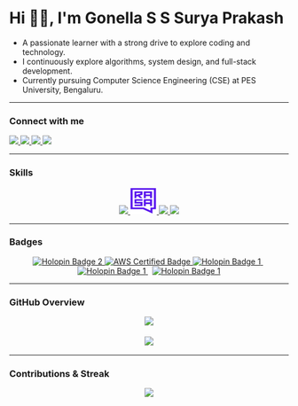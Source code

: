 # Hi 👋🏻, I'm Gonella S S Surya Prakash

- A passionate learner with a strong drive to explore coding and technology.  
- I continuously explore algorithms, system design, and full-stack development.
- Currently pursuing Computer Science Engineering (CSE) at PES University, Bengaluru.  

---

### Connect with me
<p align="left">
  <a href="https://linkedin.com/in/g-s-s-surya-prakash" target="blank">
    <img src="https://img.shields.io/badge/LinkedIn-blue?style=for-the-badge&logo=linkedin" />
  </a>
  <a href="https://www.leetcode.com/gsurya_05" target="blank">
    <img src="https://img.shields.io/badge/LeetCode-orange?style=for-the-badge&logo=leetcode" />
  </a>
  <a href="mailto:gonellasurya2005@gmail.com">
    <img src="https://img.shields.io/badge/Gmail-red?style=for-the-badge&logo=gmail&logoColor=white" />
  </a>
  <a href="https://gonellasurya-portfolio.vercel.app/" target="blank">
    <img src="https://img.shields.io/badge/Portfolio-website-9cf?style=for-the-badge&logo=github" />
  </a>
</p>

---

### Skills
<p align="center">
  <a href="https://github.com/GSuryaP">
    <!-- Skillicons block till Grafana -->
    <img src="https://skillicons.dev/icons?i=python,c,cpp,html,css,js,react,vite,git,github,grafana" />
    <img src="assets/rasa.jpg" width="48" height="48" alt="Rasa" />
    <img src="https://skillicons.dev/icons?i=docker" />
    <img src="https://skillicons.dev/icons?i=figma,linux,ubuntu,mysql,mongodb,sqlite,express,nodejs,tensorflow,pytorch,vercel,matlab,anaconda" />
  </a>
</p>

---

### Badges
<p align="center">
  <a href="https://www.holopin.io/userbadge/cmgp8po0p002clb0455wv1p2g" target="_blank">
    <img src="https://assets.holopin.io/hf2025levels/lvl0-human.webp" width="120" alt="Holopin Badge 2">
  </a>
   <a href="https://www.credly.com/earner/earned/share/91d06d92-61c7-4b64-a22d-8d32848768c6" target="_blank">
    <img src="https://images.credly.com/size/110x110/images/0c20a5b7-b4e9-4c2f-8b68-342e00a85e05/blob" width="120" alt="AWS Certified Badge">
  </a>
  <a href="https://www.holopin.io/userbadge/cmh32ci2z005fl404szz6xmwb" target="_blank">
    <img src="https://assets.holopin.io/eyJidWNrZXQiOiJob2xvcGluLWFzc2V0cyIsImtleSI6ImFzc2V0cy9jbWcyejhoMW4wMDAwanUwNGJxOHUzdWw2IiwiZWRpdHMiOnsicm90YXRlIjpudWxsfX0=" width="120" alt="Holopin Badge 1">
  </a>
  &nbsp;
  <a href="https://www.credly.com/earner/earned/share/177bf094-733b-4c37-96c3-4f56f0465431" target="_blank">
    <img src="https://images.credly.com/size/340x340/images/08974f21-b24f-4a0e-be9d-4ae904907259/blob" width="120" alt="Holopin Badge 1">
  </a>
 &nbsp;
  <a href="https://www.credly.com/earner/earned/share/c2dbebfe-760f-46ee-a6fb-662b96f08ea0" target="_blank">
    <img src="https://images.credly.com/size/340x340/images/d8f7a9d6-dad9-40cc-b389-a343d2d72a9e/blob" width="120" alt="Holopin Badge 1">
  </a>
</p>

<!--<p align="center"> <img src="https://komarev.com/ghpvc/?username=gsuryap&label=Profile%20views&color=0e75b6&style=flat" alt="gsuryap" /> </p>-->

---

### GitHub Overview  

<p align="center">
<!--   <img src="https://github-readme-stats.vercel.app/api/top-langs/?username=GSuryaP&layout=compact&hide_border=true&theme=tokyonight" height="160" /><br/> -->
  <img src="https://github-readme-stats.vercel.app/api/top-langs/?username=GSuryaP&langs_count=10&hide=Jupyter%20Notebook,Verilog&layout=compact&theme=tokyonight" height="160"/><br/><br/>
  <img src="https://github-readme-stats.vercel.app/api?username=GSuryaP&show_icons=true&include_all_commits=true&count_private=true&theme=tokyonight&hide=contribs&rank_icon=grade" height="160" />


</p>

---

### Contributions & Streak  

<!-- <p align="center">
  <img src="https://streak-stats.demolab.com?user=gsuryap&theme=tokyonight&date_format=j%20M%5B%20Y%5D" height="180"/>
</p>

<p align="center">
  <img src="https://github-readme-streak-stats-eight.vercel.app?user=gsuryap&theme=tokyonight&date_format=j%20M%5B%20Y%5D" height="180"/>
</p> -->

<p align="center">
  <img src="https://github-readme-streak-stats-eight.vercel.app?user=gsuryap&theme=tokyonight&date_format=j%20M%5B%20Y%5D" height="180"/>
</p>

